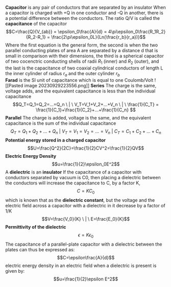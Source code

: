 **Capacitor** is any pair of conductors that are separated by an insulator
When a capacitor is charged with +Q in one conductor and -Q in another, there is a potential difference between the conductors. The ratio Q/V is called the **capacitance** of the capacitor
$$C=\frac{Q}{V_{ab}} = \epsilon_0\frac{A}{d} = 4\pi\epsilon_0\frac{R_1R_2}{R_2-R_1} = \frac{2\pi\epsilon_0L}{Ln(\frac{r_b}{r_a})}$$
	Where the first equation is the general form, the second is when the two parallel conducting plates of area A are separated by a distance d that is small in comparison with their dimensions, the third is a spherical capacitor of two cocenctric conducting shells of radii $R_1$ (inner) and $R_2$ (outer), and the last is the capacitance of two coaxial cylindrical conductors of length L the inner cylinder of radius $r_a$ and the outer cylinder $r_b$  
**Farad** is the SI unit of capacitance which is equal to one Coulomb/Volt
	![[Pasted image 20230929223556.png]]
**Series**
The charge is the same, voltage adds, and the equivalent capacitance is less than the individual capacitance
$$Q_T=Q_1=Q_2=...=Q_n \ | \ V_T=V_1+V_2+...+V_n \ | \ \frac{1}{C_T} = \frac{1}{C_1}+\frac{1}{C_2}+...+\frac{1}{C_n} $$
**Parallel**
The charge is added, voltage is the same, and the equivalent capacitance is the sum of the individual capacitance
$$Q_T=Q_1+Q_2+...+Q_n \ | \ V_T=V_1=V_2=...=V_n \ | \ C_T = C_1+{C_2}+...+{C_n} $$
**Potential energy stored in a charged capacitor**
$$U=\frac{Q^2}{2C}=\frac{1}{2}CV^2=\frac{1}{2}QV$$
**Electric Energy Density**
$$u=\frac{1}{2}\epsilon_0E^2$$
A **dielectric** is an **insulator**
If the capacitance of a capacitor with conductors separated by vacuum is C0, then placing a dielectric between the conductors will increase the capacitance to C, by a factor K,
$$C=KC_0$$
which is known that as the **dielectric constant**, but the voltage and the electric field across a capacitor with a dielectric in it decrease by a factor of 1/K
$$V=\frac{V_0}{K} \ | \ E=\frac{E_0}{K}$$
**Permittivity of the dielectric**
$$\epsilon = K\epsilon_0$$
The capacitance of a parallel-plate capacitor with a dielectric between the plates can thus be expressed as:
$$C=\epsilon\frac{A}{d}$$
electric energy density in an electric field when a dielectric is present is given by:
$$u=\frac{1}{2}\epsilon E^2$$